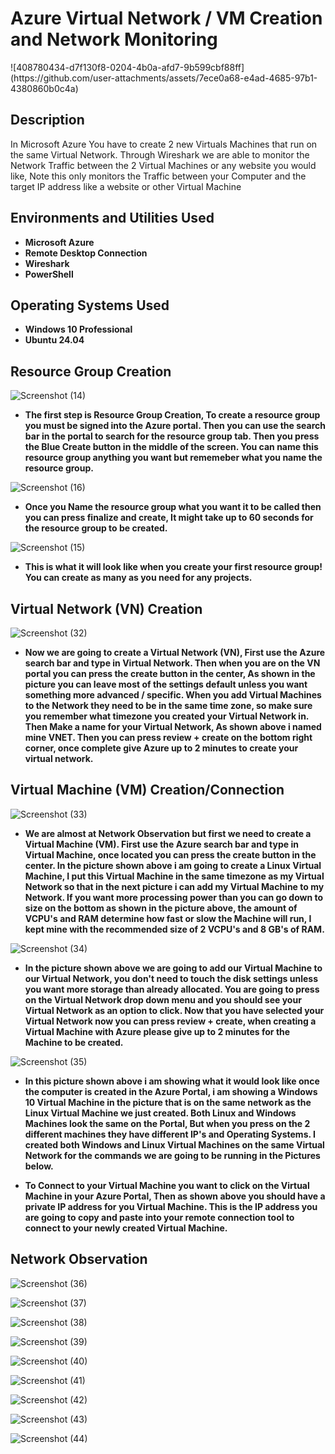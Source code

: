 <h1>Azure Virtual Network / VM Creation and Network Monitoring</h1>
![408780434-d7f130f8-0204-4b0a-afd7-9b599cbf88ff](https://github.com/user-attachments/assets/7ece0a68-e4ad-4685-97b1-4380860b0c4a)


<h2>Description</h2>
In Microsoft Azure You have to create 2 new Virtuals Machines that run on the same Virtual Network. Through Wireshark we are able to monitor the Network Traffic between the 2 Virtual Machines or any website you would like, Note this only monitors the Traffic between your Computer and the target IP address like a website or other Virtual Machine 
<br />


<h2>Environments and Utilities Used</h2>

- <b>Microsoft Azure</b>
- <b>Remote Desktop Connection</b> 
- <b>Wireshark</b>
- <b>PowerShell</b>

<h2>Operating Systems Used </h2>

- <b>Windows 10 Professional</b>
- <b>Ubuntu 24.04</b>

<h2> Resource Group Creation </h2>

![Screenshot (14)](https://github.com/user-attachments/assets/64fc4a85-b446-443a-adc2-cebd4ad2c408)

- <b>The first step is Resource Group Creation, To create a resource group you must be signed into the Azure portal. Then you can use the search bar in the portal to search for the resource group tab. Then you press the Blue Create button in the middle of the screen. You can name this resource group anything you want but rememeber what you name the resource group.</b>

![Screenshot (16)](https://github.com/user-attachments/assets/43f70539-1f0f-4fdf-8282-09188f2f00da)

- <b>Once you Name the resource group what you want it to be called then you can press finalize and create, It might take up to 60 seconds for the resource group to be created.</b>

![Screenshot (15)](https://github.com/user-attachments/assets/a61aae6a-806d-4787-bd0c-da32b8f89394)

- <b>This is what it will look like when you create your first resource group! You can create as many as you need for any projects.</b>

<h2> Virtual Network (VN) Creation </h2>

![Screenshot (32)](https://github.com/user-attachments/assets/246d8973-7429-4d39-aeb8-d39bc9bc526b)

- <b>Now we are going to create a Virtual Network (VN), First use the Azure search bar and type in Virtual Network. Then when you are on the VN portal you can press the create button in the center, As shown in the picture you can leave most of the settings default unless you want something more advanced / specific. When you add Virtual Machines to the Network they need to be in the same time zone, so make sure you remember what timezone you created your Virtual Network in. Then Make a name for your Virtual Network, As shown above i named mine VNET. Then you can press review + create on the bottom right corner, once complete give Azure up to 2 minutes to create your virtual network.</b>

<h2> Virtual Machine (VM) Creation/Connection </h2>

![Screenshot (33)](https://github.com/user-attachments/assets/64485b6e-66f6-45db-abbc-66087fb3388f)

- <b>We are almost at Network Observation but first we need to create a Virtual Machine (VM). First use the Azure search bar and type in Virtual Machine, once located you can press the create button in the center. In the picture shown above i am going to create a Linux Virtual Machine, I put this Virtual Machine in the same timezone as my Virtual Network so that in the next picture i can add my Virtual Machine to my Network. If you want more processing power than you can go down to size on the bottom as shown in the picture above, the amount of VCPU's and RAM determine how fast or slow the Machine will run, I kept mine with the recommended size of 2 VCPU's and 8 GB's of RAM.</b>

![Screenshot (34)](https://github.com/user-attachments/assets/55ca5a8c-65fa-423e-9fea-332d2ce7a3ce)

- <b>In the picture shown above we are going to add our Virtual Machine to our Virtual Network, you don't need to touch the disk settings unless you want more storage than already allocated. You are going to press on the Virtual Network drop down menu and you should see your Virtual Network as an option to click. Now that you have selected your Virtual Network now you can press review + create, when creating a Virtual Machine with Azure please give up to 2 minutes for the Machine to be created.</b>

![Screenshot (35)](https://github.com/user-attachments/assets/3de820ae-d330-403b-8f68-5694ac21db6c)

- <b>In this picture shown above i am showing what it would look like once the computer is created in the Azure Portal, i am showing a Windows 10 Virtual Machine in the picture that is on the same network as the Linux Virtual Machine we just created. Both Linux and Windows Machines look the same on the Portal, But when you press on the 2 different machines they have different IP's and Operating Systems. I created both Windows and Linux Virtual Machines on the same Virtual Network for the commands we are going to be running in the Pictures below.</b>

- <b>To Connect to your Virtual Machine you want to click on the Virtual Machine in your Azure Portal, Then as shown above you should have a private IP address for you Virtual Machine. This is the IP address you are going to copy and paste into your remote connection tool to connect to your newly created Virtual Machine.</b>

<h2> Network Observation </h2>

![Screenshot (36)](https://github.com/user-attachments/assets/0b54a7dd-9cdb-4c15-9328-64d2c66d01a9)

![Screenshot (37)](https://github.com/user-attachments/assets/578f9562-0d4f-4e01-a791-835f7904e63d)

![Screenshot (38)](https://github.com/user-attachments/assets/16f612ee-b8c4-434e-8b82-e3bc772c82f6)

![Screenshot (39)](https://github.com/user-attachments/assets/78f63411-abf3-4862-86ba-2f12ba153856)

![Screenshot (40)](https://github.com/user-attachments/assets/bc58b358-1d8e-49fc-b98d-21dfa94c19dd)

![Screenshot (41)](https://github.com/user-attachments/assets/fb113d00-25f2-4473-bb4f-32b1d89cb325)

![Screenshot (42)](https://github.com/user-attachments/assets/0c07d3d9-fd11-4cc0-870b-4d79450b02cd)

![Screenshot (43)](https://github.com/user-attachments/assets/97bbbbb6-a433-4102-ba1d-0f48bcc34ca4)

![Screenshot (44)](https://github.com/user-attachments/assets/36fc46a6-b99a-4005-9ca2-6a0f056b198c)
